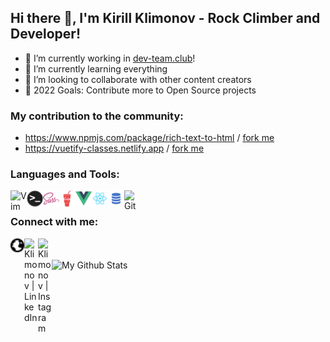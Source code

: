 ## Hi there 👋, I'm Kirill Klimonov - Rock Climber and Developer!
- 🔭 I’m currently working in [dev-team.club][devteamwebsite]!
- 🌱 I’m currently learning everything
- 👯 I’m looking to collaborate with other content creators
- 🥅 2022 Goals: Contribute more to Open Source projects

### My contribution to the community:
- https://www.npmjs.com/package/rich-text-to-html / [fork me][rich-text-to-html-repo]
- https://vuetify-classes.netlify.app / [fork me][vuetify-classes-repo]

### Languages and Tools:

<img align="left" alt="Vim" width="26px" src="https://upload.wikimedia.org/wikipedia/commons/thumb/9/9f/Vimlogo.svg/80px-Vimlogo.svg.png" />
<img align="left" alt="Terminal" width="26px" src="https://raw.githubusercontent.com/github/explore/80688e429a7d4ef2fca1e82350fe8e3517d3494d/topics/terminal/terminal.png" />
<img align="left" alt="Sass" width="26px" src="https://raw.githubusercontent.com/github/explore/80688e429a7d4ef2fca1e82350fe8e3517d3494d/topics/sass/sass.png" />
<img align="left" alt="Gulp" width="26px" src="https://raw.githubusercontent.com/github/explore/80688e429a7d4ef2fca1e82350fe8e3517d3494d/topics/gulp/gulp.png" />
<img align="left" alt="Vue" width="26px" src="https://raw.githubusercontent.com/github/explore/80688e429a7d4ef2fca1e82350fe8e3517d3494d/topics/vue/vue.png" />
<img align="left" alt="React" width="26px" src="https://raw.githubusercontent.com/github/explore/80688e429a7d4ef2fca1e82350fe8e3517d3494d/topics/react/react.png" />
<img align="left" alt="SQL" width="26px" src="https://raw.githubusercontent.com/github/explore/80688e429a7d4ef2fca1e82350fe8e3517d3494d/topics/sql/sql.png" />
<img align="left" alt="Git" width="26px" src="https://git-scm.com/images/logos/logomark-orange.png" />

<br />

### Connect with me:

[<img align="left" alt="Klimonov" width="22px" src="https://raw.githubusercontent.com/iconic/open-iconic/master/svg/globe.svg" />][website]
[<img align="left" alt="Klimonov | LinkedIn" width="22px" src="https://cdn.jsdelivr.net/npm/simple-icons@v3/icons/linkedin.svg" />][linkedin]
[<img align="left" alt="Klimonov | Instagram" width="22px" src="https://cdn.jsdelivr.net/npm/simple-icons@v3/icons/instagram.svg" />][instagram]

<br />
<br />

<img align="left" alt="My Github Stats" src="https://github-readme-stats.vercel.app/api?username=Klimonov&show_icons=true&hide_border=true&hide=stars&count_private=false&include_all_commits=true" />

[vuetify-classes-repo]: https://github.com/Klimonov/vuetify-classes
[rich-text-to-html-repo]: https://github.com/Klimonov/rich-text-to-html
[devteamwebsite]: https://dev-team.club/
[website]: http://klimonov.github.io/
[instagram]: https://www.instagram.com/kklimonov/
[linkedin]: https://www.linkedin.com/in/klimonov/
